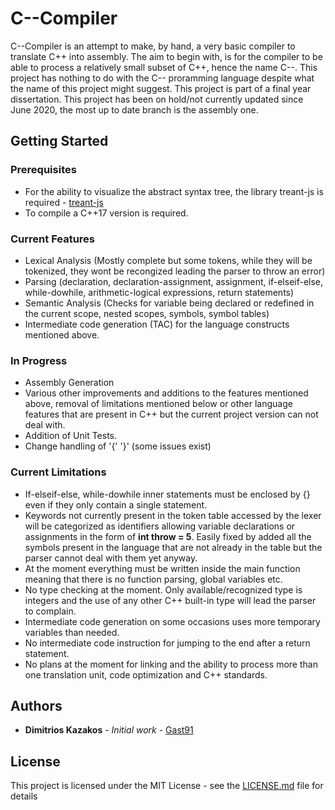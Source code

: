 # C--Compiler

C--Compiler is an attempt to make, by hand, a very basic compiler to translate C++ into assembly.
The aim to begin with, is for the compiler to be able to process a relatively small subset of C++, hence 
the name C--. This project has nothing to do with the C-- proramming language despite what the name of this project might suggest. This project is part of a final year dissertation. This project has been on hold/not currently updated since June 2020, the most up to date branch is the assembly one.

## Getting Started


### Prerequisites

- For the ability to visualize the abstract syntax tree, the library treant-js is required - [treant-js](https://github.com/fperucic/treant-js)
- To compile a C++17 version is required.

### Current Features

- Lexical Analysis (Mostly complete but some tokens, while they will be tokenized, they wont be recongized leading the parser to throw an error)
- Parsing (declaration, declaration-assignment, assignment, if-elseif-else, while-dowhile, arithmetic-logical expressions, return statements)
- Semantic Analysis (Checks for variable being declared or redefined in the current scope, nested scopes, symbols, symbol tables)
- Intermediate code generation (TAC) for the language constructs mentioned above.

### In Progress

- Assembly Generation
- Various other improvements and additions to the features mentioned above, removal of limitations mentioned below or other language features that are present in C++ but the current project version can not deal with.
- Addition of Unit Tests.
- Change handling of '{' '}' (some issues exist)

### Current Limitations
- If-elseif-else, while-dowhile inner statements must be enclosed by {} even if they only contain a single statement.
- Keywords not currently present in the token table accessed by the lexer will be categorized as identifiers allowing variable declarations or assignments in the form of **int throw = 5**. Easily fixed by added all the symbols present in the language that are not already in the table but the parser cannot deal with them yet anyway.
- At the moment everything must be written inside the main function meaning that there is no function parsing, global variables etc.
- No type checking at the moment. Only available/recognized type is integers and the use of any other C++ built-in type will lead the parser to complain.
- Intermediate code generation on some occasions uses more temporary variables than needed.
- No intermediate code instruction for jumping to the end after a return statement.
- No plans at the moment for linking and the ability to process more than one translation unit, code optimization and C++ standards.

## Authors

* **Dimitrios Kazakos** - *Initial work* - [Gast91](https://github.com/Gast91)

## License

This project is licensed under the MIT License - see the [LICENSE.md](LICENSE.md) file for details
